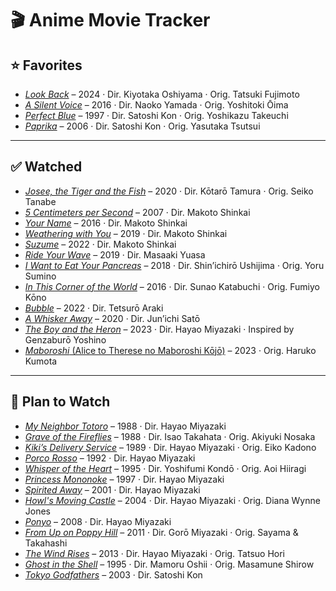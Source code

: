 # 🎬 Anime Movie Tracker

## ⭐ **Favorites**

- [*Look Back*](https://www.animesaturn.cx/watch?file=DEjp0cmcTDVEj) – 2024 · Dir. Kiyotaka Oshiyama · Orig. Tatsuki Fujimoto  
- [*A Silent Voice*](https://www.animesaturn.cx/watch?file=5BiByEOE1uxZH) – 2016 · Dir. Naoko Yamada · Orig. Yoshitoki Ōima  
- [*Perfect Blue*](https://www.animesaturn.cx/watch?file=B9fiIC9PoVf-) – 1997 · Dir. Satoshi Kon · Orig. Yoshikazu Takeuchi  
- [*Paprika*](https://www.bilibili.tv/en/video/2006988724) – 2006 · Dir. Satoshi Kon · Orig. Yasutaka Tsutsui  

---

## ✅ Watched

- [*Josee, the Tiger and the Fish*](https://www.animesaturn.cx/watch?file=N-UfhBN_u-g5c) – 2020 · Dir. Kōtarō Tamura · Orig. Seiko Tanabe  
- [*5 Centimeters per Second*](https://www.animesaturn.cx/watch?file=68EwGD2ZeVkM4) – 2007 · Dir. Makoto Shinkai  
- [*Your Name*](https://www.animesaturn.cx/watch?file=7jitl1c4P7b) – 2016 · Dir. Makoto Shinkai  
- [*Weathering with You*](https://www.animesaturn.cx/watch?file=OsDOsCFi2VR71) – 2019 · Dir. Makoto Shinkai  
- [*Suzume*](https://www.animesaturn.cx/watch?file=cizrQmr211H4) – 2022 · Dir. Makoto Shinkai  
- [*Ride Your Wave*](https://www.animesaturn.cx/watch?file=wQTpTF378Ttoe) – 2019 · Dir. Masaaki Yuasa  
- [*I Want to Eat Your Pancreas*](https://www.animesaturn.cx/watch?file=F7Z-1nL69quUA) – 2018 · Dir. Shin’ichirō Ushijima · Orig. Yoru Sumino  
- [*In This Corner of the World*](https://www.animesaturn.cx/watch?file=Whemy2Cr46xl7) – 2016 · Dir. Sunao Katabuchi · Orig. Fumiyo Kōno  
- [*Bubble*](https://www.animesaturn.cx/watch?file=9_4Wo3V5D3NbR) – 2022 · Dir. Tetsurō Araki  
- [*A Whisker Away*](https://www.animesaturn.cx/watch?file=2bfQPECJFyXv) – 2020 · Dir. Jun’ichi Satō  
- [*The Boy and the Heron*](https://www.animesaturn.cx/watch?file=2_QiLmb9Zpgkw) – 2023 · Dir. Hayao Miyazaki · Inspired by Genzaburō Yoshino  
- [*Maboroshi* (Alice to Therese no Maboroshi Kōjō)](https://www.animesaturn.cx/watch?file=MIn1et6ldLh8F) – 2023 · Orig. Haruko Kumota  

---

## 📌 Plan to Watch

- [*My Neighbor Totoro*](https://animepahe.ru/play/bb0df009-af74-605d-f3f0-4787a4b202cf/9d0c47405008d9fac78b1a59ab89e49f84703529cac78eafdb1eec56c93695a6) – 1988 · Dir. Hayao Miyazaki  
- [*Grave of the Fireflies*](https://animepahe.ru/play/4660b1b4-4ec7-1346-ec3f-b77f6fa36e80/79282ce9a1e7594f4e263fa10e1df2ed016983aa437eab59f02d766ed811b7f5) – 1988 · Dir. Isao Takahata · Orig. Akiyuki Nosaka  
- [*Kiki’s Delivery Service*](https://animepahe.ru/play/efb05b39-b2c2-2acf-84c0-b9927292085b/ea3c38ca0272c42d6ed0f2853531d8768f434878cdecae3b52745b8b451dd9f7) – 1989 · Dir. Hayao Miyazaki · Orig. Eiko Kadono  
- [*Porco Rosso*](https://animepahe.ru/play/37a1da97-ebb0-113d-adee-d8979c648e6a/6acaf03f0ce21c0afc6d5491f3b5a673da84ce90a1f7b3d5eaf72f5d59520cba) – 1992 · Dir. Hayao Miyazaki  
- [*Whisper of the Heart*](https://archive.org/details/nonton-whisper-of-the-heart-1995) – 1995 · Dir. Yoshifumi Kondō · Orig. Aoi Hiiragi  
- [*Princess Mononoke*](https://animepahe.ru/play/9aef1d8b-764b-9aaa-9a64-05f162963727/1adf86f404de209f1aba3dae14e935658546210c7cf77275ac9040ff3519364a) – 1997 · Dir. Hayao Miyazaki  
- [*Spirited Away*](https://animepahe.ru/play/294d4393-45d6-54a3-566f-f407a71ea8df/4e26290fc90f55cd0ebac1c72f05af03398133a09a3b9e072b203058c60d9509) – 2001 · Dir. Hayao Miyazaki  
- [*Howl's Moving Castle*](https://www.animesaturn.cx/watch?file=GE-NpM5JDj7xi) – 2004 · Dir. Hayao Miyazaki · Orig. Diana Wynne Jones  
- [*Ponyo*](https://animepahe.ru/play/730a0b29-94fc-29d3-4b6c-4c9c4522d1ac/fafa082485675b2d5a2a483eb5775cc83a852fc8f46d0ab1672d5caf1bed10ca) – 2008 · Dir. Hayao Miyazaki  
- [*From Up on Poppy Hill*](https://animepahe.ru/play/d5e0647e-06fb-6fc7-87c0-24c99e674cac/6dcbd974e6120b332191d6bc7174d800e853d58927561a37f17e03676d15d0fd) – 2011 · Dir. Gorō Miyazaki · Orig. Sayama & Takahashi  
- [*The Wind Rises*](https://animepahe.ru/play/279f1e25-5abc-4b9b-d9f5-8e3059029c11/01bcbd86d631a6b5361950c58974d5dd7a092b484339ca84bc006c5e04e2a2bb) – 2013 · Dir. Hayao Miyazaki · Orig. Tatsuo Hori  
- [*Ghost in the Shell*](https://www.animesaturn.cx/watch?file=ravQclGzx_iLP) – 1995 · Dir. Mamoru Oshii · Orig. Masamune Shirow  
- [*Tokyo Godfathers*](https://www.bilibili.tv/en/video/4790704041361920?bstar_from=bstar-web.ugc-video-detail.related-recommend.all) – 2003 · Dir. Satoshi Kon  
